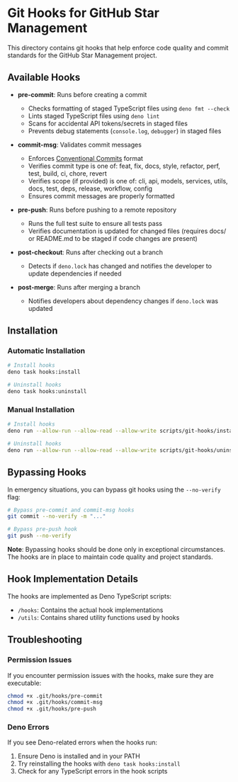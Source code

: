 # Git Hooks for GitHub Star Management

This directory contains git hooks that help enforce code quality and commit
standards for the GitHub Star Management project.

## Available Hooks

- **pre-commit**: Runs before creating a commit
  - Checks formatting of staged TypeScript files using `deno fmt --check`
  - Lints staged TypeScript files using `deno lint`
  - Scans for accidental API tokens/secrets in staged files
  - Prevents debug statements (`console.log`, `debugger`) in staged files

- **commit-msg**: Validates commit messages
  - Enforces [Conventional Commits](https://www.conventionalcommits.org/) format
  - Verifies commit type is one of: feat, fix, docs, style, refactor, perf,
    test, build, ci, chore, revert
  - Verifies scope (if provided) is one of: cli, api, models, services, utils,
    docs, test, deps, release, workflow, config
  - Ensures commit messages are properly formatted

- **pre-push**: Runs before pushing to a remote repository
  - Runs the full test suite to ensure all tests pass
  - Verifies documentation is updated for changed files (requires docs/ or README.md to be staged if code changes are present)

- **post-checkout**: Runs after checking out a branch
  - Detects if `deno.lock` has changed and notifies the developer to update dependencies if needed

- **post-merge**: Runs after merging a branch
  - Notifies developers about dependency changes if `deno.lock` was updated

## Installation

### Automatic Installation

```bash
# Install hooks
deno task hooks:install

# Uninstall hooks
deno task hooks:uninstall
```

### Manual Installation

```bash
# Install hooks
deno run --allow-run --allow-read --allow-write scripts/git-hooks/install.ts

# Uninstall hooks
deno run --allow-run --allow-read --allow-write scripts/git-hooks/uninstall.ts
```

## Bypassing Hooks

In emergency situations, you can bypass git hooks using the `--no-verify` flag:

```bash
# Bypass pre-commit and commit-msg hooks
git commit --no-verify -m "..."

# Bypass pre-push hook
git push --no-verify
```

**Note**: Bypassing hooks should be done only in exceptional circumstances. The
hooks are in place to maintain code quality and project standards.

## Hook Implementation Details

The hooks are implemented as Deno TypeScript scripts:

- `/hooks`: Contains the actual hook implementations
- `/utils`: Contains shared utility functions used by hooks

## Troubleshooting

### Permission Issues

If you encounter permission issues with the hooks, make sure they are
executable:

```bash
chmod +x .git/hooks/pre-commit
chmod +x .git/hooks/commit-msg
chmod +x .git/hooks/pre-push
```

### Deno Errors

If you see Deno-related errors when the hooks run:

1. Ensure Deno is installed and in your PATH
2. Try reinstalling the hooks with `deno task hooks:install`
3. Check for any TypeScript errors in the hook scripts
